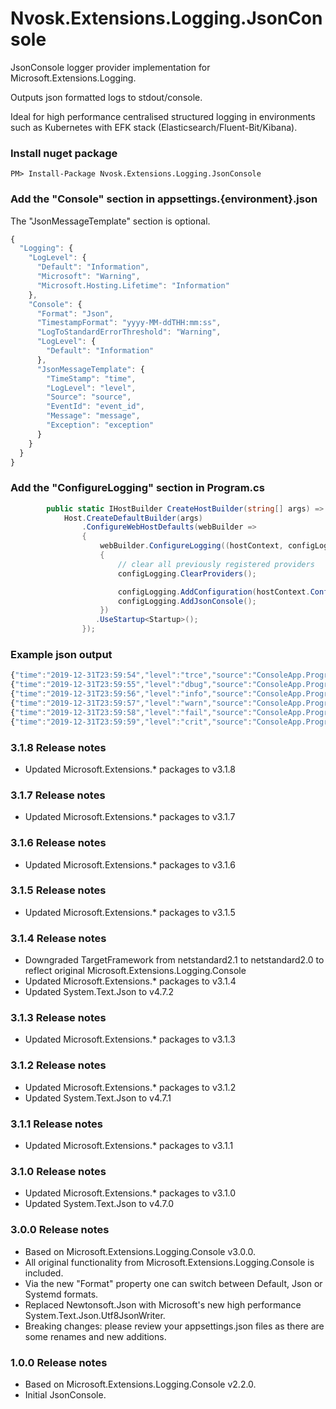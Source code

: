# Nvosk.Extensions.Logging.JsonConsole
JsonConsole logger provider implementation for Microsoft.Extensions.Logging.

Outputs json formatted logs to stdout/console. 

Ideal for high performance centralised structured logging in environments such as Kubernetes with EFK stack (Elasticsearch/Fluent-Bit/Kibana).

### Install nuget package
```
PM> Install-Package Nvosk.Extensions.Logging.JsonConsole
```

### Add the "Console" section in appsettings.{environment}.json
The "JsonMessageTemplate" section is optional.
```javascript
{
  "Logging": {
    "LogLevel": {
      "Default": "Information",
      "Microsoft": "Warning",
      "Microsoft.Hosting.Lifetime": "Information"
    },
    "Console": {
      "Format": "Json",
      "TimestampFormat": "yyyy-MM-ddTHH:mm:ss",
      "LogToStandardErrorThreshold": "Warning",
      "LogLevel": {
        "Default": "Information"
      },
      "JsonMessageTemplate": {
        "TimeStamp": "time",
        "LogLevel": "level",
        "Source": "source",
        "EventId": "event_id",
        "Message": "message",
        "Exception": "exception"
      }
    }
  }
}
```

### Add the "ConfigureLogging" section in Program.cs
```c#
        public static IHostBuilder CreateHostBuilder(string[] args) =>
            Host.CreateDefaultBuilder(args)
                .ConfigureWebHostDefaults(webBuilder =>
                {
                    webBuilder.ConfigureLogging((hostContext, configLogging) =>
                    {
                        // clear all previously registered providers
                        configLogging.ClearProviders();

                        configLogging.AddConfiguration(hostContext.Configuration.GetSection("Logging"));
                        configLogging.AddJsonConsole();
                    })
                   .UseStartup<Startup>();
                });
```

### Example json output
```javascript
{"time":"2019-12-31T23:59:54","level":"trce","source":"ConsoleApp.Program","event_id":0,"message":"LogTrace..."}
{"time":"2019-12-31T23:59:55","level":"dbug","source":"ConsoleApp.Program","event_id":0,"message":"LogDebug..."}
{"time":"2019-12-31T23:59:56","level":"info","source":"ConsoleApp.Program","event_id":0,"message":"LogInformation..."}
{"time":"2019-12-31T23:59:57","level":"warn","source":"ConsoleApp.Program","event_id":0,"message":"LogWarning..."}
{"time":"2019-12-31T23:59:58","level":"fail","source":"ConsoleApp.Program","event_id":0,"message":"LogError..."}
{"time":"2019-12-31T23:59:59","level":"crit","source":"ConsoleApp.Program","event_id":0,"message":"LogCritical..."}
```

### 3.1.8 Release notes
- Updated Microsoft.Extensions.* packages to v3.1.8

### 3.1.7 Release notes
- Updated Microsoft.Extensions.* packages to v3.1.7

### 3.1.6 Release notes
- Updated Microsoft.Extensions.* packages to v3.1.6

### 3.1.5 Release notes
- Updated Microsoft.Extensions.* packages to v3.1.5

### 3.1.4 Release notes
- Downgraded TargetFramework from netstandard2.1 to netstandard2.0 to reflect original Microsoft.Extensions.Logging.Console
- Updated Microsoft.Extensions.* packages to v3.1.4
- Updated System.Text.Json to v4.7.2

### 3.1.3 Release notes
- Updated Microsoft.Extensions.* packages to v3.1.3

### 3.1.2 Release notes
- Updated Microsoft.Extensions.* packages to v3.1.2
- Updated System.Text.Json to v4.7.1

### 3.1.1 Release notes
- Updated Microsoft.Extensions.* packages to v3.1.1

### 3.1.0 Release notes
- Updated Microsoft.Extensions.* packages to v3.1.0
- Updated System.Text.Json to v4.7.0

### 3.0.0 Release notes
- Based on Microsoft.Extensions.Logging.Console v3.0.0.
- All original functionality from Microsoft.Extensions.Logging.Console is included.
- Via the new "Format" property one can switch between Default, Json or Systemd formats.
- Replaced Newtonsoft.Json with Microsoft's new high performance System.Text.Json.Utf8JsonWriter.
- Breaking changes: please review your appsettings.json files as there are some renames and new additions.

### 1.0.0 Release notes
- Based on Microsoft.Extensions.Logging.Console v2.2.0.
- Initial JsonConsole.
